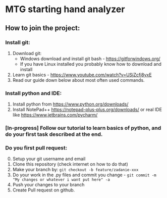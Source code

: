 # MTG starting hand analyzer

## How to join the project:
### Install git:
1. Download git:
   * Windows download and install git bash - https://gitforwindows.org/
   * If you have Linux installed you probably know how to download and install 
2. Learn git basics - https://www.youtube.com/watch?v=USjZcfj8yxE
3. Read our guide down below about most often used commands.

### Install python and IDE:
1. Install python from https://www.python.org/downloads/
2. Install NotePad++ https://notepad-plus-plus.org/downloads/ or real IDE like https://www.jetbrains.com/pycharm/

### [In-progress] Follow our tutorial to learn basics of python, and do your first task described at the end.

### Do you first pull request:
0. Setup your git username and email
1. Clone this repository (check internet on how to do that)
2. Make your branch by: `git checkout -b feature/zadanie-xxx`
3. Do your work in the .py files and commit you change - `git commit -m "My changes or whatever i want put here" -a`
4. Push your changes to your branch
5. Create Pull request on github.

